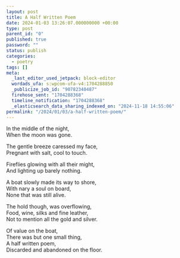 ```yaml
---
layout: post
title: A Half Written Poem
date: 2024-01-03 13:26:07.000000000 +00:00
type: post
parent_id: "0"
published: true
password: ""
status: publish
categories:
  - poetry
tags: []
meta:
  _last_editor_used_jetpack: block-editor
  wordads_ufa: s:wpcom-ufa-v4:1704288850
  _publicize_job_id: "90782340487"
  firehose_sent: "1704288368"
  timeline_notification: "1704288368"
  _elasticsearch_data_sharing_indexed_on: "2024-11-18 14:55:06"
permalink: "/2024/01/03/a-half-written-poem/"
---
```


In the middle of the night,\
When the moon was gone.

The gentle breeze caressed my face,\
Pregnant with salt, cool to touch.

Fireflies glowing with all their might,\
And lighting up barely nothing.

A boat slowly made its way to shore,\
With nary a soul on board,\
None that was still alive.

The hold though, was overflowing,\
Food, wine, silks and fine leather,\
Not to mention all the gold and silver.

Of value on the boat,\
There was but one small thing,\
A half written poem,\
Discarded and abandoned on the floor.
